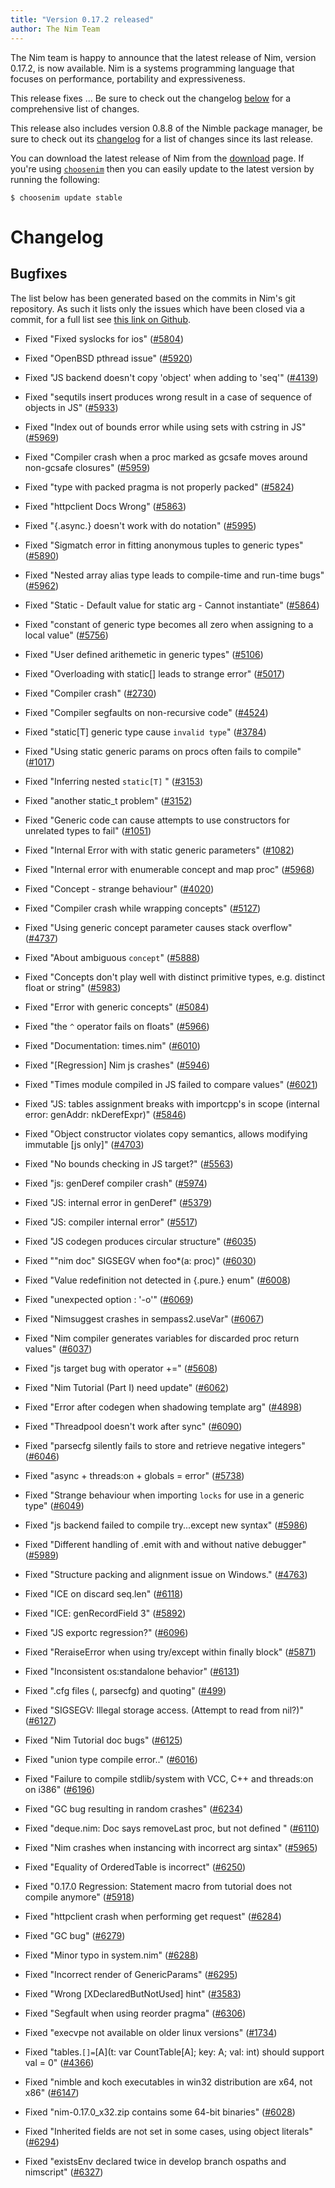 ```yaml
---
title: "Version 0.17.2 released"
author: The Nim Team
---
```


The Nim team is happy to announce that the latest release of Nim,
version 0.17.2, is now available. Nim is a systems programming language that
focuses on performance, portability and expressiveness.

This release fixes ...
Be sure to check out the changelog [below](#changelog) for
a comprehensive list of changes.

This release also includes version 0.8.8 of the Nimble package manager,
be sure to check out its
[changelog](https://github.com/nim-lang/nimble/blob/master/changelog.markdown)
for a list of changes since its last release.

You can download the latest release of Nim from the [download](download.html)
page. If you're using [``choosenim``](https://github.com/dom96/choosenim)
then you can easily update to the latest version by running the following:

```
$ choosenim update stable
```


# Changelog

## Bugfixes

The list below has been generated based on the commits in Nim's git
repository. As such it lists only the issues which have been closed
via a commit, for a full list see
[this link on Github](https://github.com/nim-lang/Nim/issues?utf8=%E2%9C%93&q=is%3Aissue+closed%3A%222017-05-16+..+2017-09-10%22+).

- Fixed "Fixed syslocks for ios"
  ([#5804](https://github.com/nim-lang/Nim/issues/5804))
- Fixed "OpenBSD pthread issue"
  ([#5920](https://github.com/nim-lang/Nim/issues/5920))
- Fixed "JS backend doesn't copy 'object' when adding to 'seq'"
  ([#4139](https://github.com/nim-lang/Nim/issues/4139))
- Fixed "sequtils insert produces wrong result in a case of sequence of objects in JS"
  ([#5933](https://github.com/nim-lang/Nim/issues/5933))
- Fixed "Index out of bounds error while using sets with cstring in JS"
  ([#5969](https://github.com/nim-lang/Nim/issues/5969))
- Fixed "Compiler crash when a proc marked as gcsafe moves around non-gcsafe closures"
  ([#5959](https://github.com/nim-lang/Nim/issues/5959))
- Fixed "type with packed pragma is not properly packed"
  ([#5824](https://github.com/nim-lang/Nim/issues/5824))
- Fixed "httpclient Docs Wrong"
  ([#5863](https://github.com/nim-lang/Nim/issues/5863))
- Fixed "{.async.} doesn't work with do notation"
  ([#5995](https://github.com/nim-lang/Nim/issues/5995))
- Fixed "Sigmatch error in fitting anonymous tuples to generic types"
  ([#5890](https://github.com/nim-lang/Nim/issues/5890))
- Fixed "Nested array alias type leads to compile-time and run-time bugs"
  ([#5962](https://github.com/nim-lang/Nim/issues/5962))
- Fixed "Static - Default value for static arg - Cannot instantiate"
  ([#5864](https://github.com/nim-lang/Nim/issues/5864))
- Fixed "constant of generic type becomes all zero when assigning to a local value"
  ([#5756](https://github.com/nim-lang/Nim/issues/5756))
- Fixed "User defined arithemetic in generic types"
  ([#5106](https://github.com/nim-lang/Nim/issues/5106))
- Fixed "Overloading with static[] leads to strange error"
  ([#5017](https://github.com/nim-lang/Nim/issues/5017))
- Fixed "Compiler crash"
  ([#2730](https://github.com/nim-lang/Nim/issues/2730))
- Fixed "Compiler segfaults on non-recursive code"
  ([#4524](https://github.com/nim-lang/Nim/issues/4524))
- Fixed "static[T] generic type cause `invalid type`"
  ([#3784](https://github.com/nim-lang/Nim/issues/3784))
- Fixed "Using static generic params on procs often fails to compile"
  ([#1017](https://github.com/nim-lang/Nim/issues/1017))
- Fixed "Inferring nested `static[T]` "
  ([#3153](https://github.com/nim-lang/Nim/issues/3153))
- Fixed "another static_t problem"
  ([#3152](https://github.com/nim-lang/Nim/issues/3152))
- Fixed "Generic code can cause attempts to use constructors for unrelated types to fail"
  ([#1051](https://github.com/nim-lang/Nim/issues/1051))
- Fixed "Internal Error with with static generic parameters"
  ([#1082](https://github.com/nim-lang/Nim/issues/1082))
- Fixed "Internal error with enumerable concept and map proc"
  ([#5968](https://github.com/nim-lang/Nim/issues/5968))
- Fixed "Concept - strange behaviour"
  ([#4020](https://github.com/nim-lang/Nim/issues/4020))
- Fixed "Compiler crash while wrapping concepts"
  ([#5127](https://github.com/nim-lang/Nim/issues/5127))
- Fixed "Using generic concept parameter causes stack overflow"
  ([#4737](https://github.com/nim-lang/Nim/issues/4737))
- Fixed "About ambiguous ``concept``"
  ([#5888](https://github.com/nim-lang/Nim/issues/5888))
- Fixed "Concepts don't play well with distinct primitive types, e.g. distinct float or string"
  ([#5983](https://github.com/nim-lang/Nim/issues/5983))
- Fixed "Error with generic concepts"
  ([#5084](https://github.com/nim-lang/Nim/issues/5084))
- Fixed "the `^` operator fails on floats"
  ([#5966](https://github.com/nim-lang/Nim/issues/5966))
- Fixed "Documentation: times.nim"
  ([#6010](https://github.com/nim-lang/Nim/issues/6010))
- Fixed "[Regression] Nim js crashes"
  ([#5946](https://github.com/nim-lang/Nim/issues/5946))
- Fixed "Times module compiled in JS failed to compare values"
  ([#6021](https://github.com/nim-lang/Nim/issues/6021))
- Fixed "JS: tables assignment breaks with importcpp's in scope (internal error: genAddr: nkDerefExpr)"
  ([#5846](https://github.com/nim-lang/Nim/issues/5846))
- Fixed "Object constructor violates copy semantics, allows modifying immutable [js only]"
  ([#4703](https://github.com/nim-lang/Nim/issues/4703))
- Fixed "No bounds checking in JS target?"
  ([#5563](https://github.com/nim-lang/Nim/issues/5563))
- Fixed "js: genDeref compiler crash"
  ([#5974](https://github.com/nim-lang/Nim/issues/5974))
- Fixed "JS: internal error in genDeref"
  ([#5379](https://github.com/nim-lang/Nim/issues/5379))
- Fixed "JS: compiler internal error"
  ([#5517](https://github.com/nim-lang/Nim/issues/5517))
- Fixed "JS codegen produces circular structure"
  ([#6035](https://github.com/nim-lang/Nim/issues/6035))
- Fixed ""nim doc" SIGSEGV when foo*(a: proc)"
  ([#6030](https://github.com/nim-lang/Nim/issues/6030))
- Fixed "Value redefinition not detected in {.pure.} enum"
  ([#6008](https://github.com/nim-lang/Nim/issues/6008))
- Fixed "unexpected option : '-o'"
  ([#6069](https://github.com/nim-lang/Nim/issues/6069))
- Fixed "Nimsuggest crashes in sempass2.useVar"
  ([#6067](https://github.com/nim-lang/Nim/issues/6067))
- Fixed "Nim compiler generates variables for discarded proc return values"
  ([#6037](https://github.com/nim-lang/Nim/issues/6037))
- Fixed "js target bug with operator +="
  ([#5608](https://github.com/nim-lang/Nim/issues/5608))
- Fixed "Nim Tutorial (Part I) need update"
  ([#6062](https://github.com/nim-lang/Nim/issues/6062))
- Fixed "Error after codegen when shadowing template arg"
  ([#4898](https://github.com/nim-lang/Nim/issues/4898))
- Fixed "Threadpool doesn't work after sync"
  ([#6090](https://github.com/nim-lang/Nim/issues/6090))
- Fixed "parsecfg silently fails to store and retrieve negative integers"
  ([#6046](https://github.com/nim-lang/Nim/issues/6046))
- Fixed "async + threads:on + globals = error"
  ([#5738](https://github.com/nim-lang/Nim/issues/5738))
- Fixed "Strange behaviour when importing `locks` for use in a generic type"
  ([#6049](https://github.com/nim-lang/Nim/issues/6049))
- Fixed "js backend failed to compile try...except new syntax"
  ([#5986](https://github.com/nim-lang/Nim/issues/5986))
- Fixed "Different handling of .emit with and without native debugger"
  ([#5989](https://github.com/nim-lang/Nim/issues/5989))
- Fixed "Structure packing and alignment issue on Windows."
  ([#4763](https://github.com/nim-lang/Nim/issues/4763))
- Fixed "ICE on discard seq.len"
  ([#6118](https://github.com/nim-lang/Nim/issues/6118))
- Fixed "ICE: genRecordField 3"
  ([#5892](https://github.com/nim-lang/Nim/issues/5892))
- Fixed "JS exportc regression?"
  ([#6096](https://github.com/nim-lang/Nim/issues/6096))
- Fixed "ReraiseError when using try/except within finally block"
  ([#5871](https://github.com/nim-lang/Nim/issues/5871))

- Fixed "Inconsistent os:standalone behavior"
  ([#6131](https://github.com/nim-lang/Nim/issues/6131))
- Fixed ".cfg files (, parsecfg) and quoting"
  ([#499](https://github.com/nim-lang/Nim/issues/499))
- Fixed "SIGSEGV: Illegal storage access. (Attempt to read from nil?)"
  ([#6127](https://github.com/nim-lang/Nim/issues/6127))
- Fixed "Nim Tutorial doc bugs"
  ([#6125](https://github.com/nim-lang/Nim/issues/6125))

- Fixed "union type compile error.."
  ([#6016](https://github.com/nim-lang/Nim/issues/6016))
- Fixed "Failure to compile stdlib/system with VCC, C++ and threads:on on i386"
  ([#6196](https://github.com/nim-lang/Nim/issues/6196))
- Fixed "GC bug resulting in random crashes"
  ([#6234](https://github.com/nim-lang/Nim/issues/6234))
- Fixed "deque.nim: Doc says removeLast proc, but not defined "
  ([#6110](https://github.com/nim-lang/Nim/issues/6110))
- Fixed "Nim crashes when instancing with incorrect arg sintax"
  ([#5965](https://github.com/nim-lang/Nim/issues/5965))
- Fixed "Equality of OrderedTable is incorrect"
  ([#6250](https://github.com/nim-lang/Nim/issues/6250))
- Fixed "0.17.0 Regression: Statement macro from tutorial does not compile anymore"
  ([#5918](https://github.com/nim-lang/Nim/issues/5918))

- Fixed "httpclient crash when performing get request"
  ([#6284](https://github.com/nim-lang/Nim/issues/6284))
- Fixed "GC bug"
  ([#6279](https://github.com/nim-lang/Nim/issues/6279))
- Fixed "Minor typo in system.nim"
  ([#6288](https://github.com/nim-lang/Nim/issues/6288))
- Fixed "Incorrect render of GenericParams"
  ([#6295](https://github.com/nim-lang/Nim/issues/6295))
- Fixed "Wrong [XDeclaredButNotUsed] hint"
  ([#3583](https://github.com/nim-lang/Nim/issues/3583))
- Fixed "Segfault when using reorder pragma"
  ([#6306](https://github.com/nim-lang/Nim/issues/6306))
- Fixed "execvpe not available on older linux versions"
  ([#1734](https://github.com/nim-lang/Nim/issues/1734))
- Fixed "tables.`[]=`[A](t: var CountTable[A]; key: A; val: int) should support val = 0"
  ([#4366](https://github.com/nim-lang/Nim/issues/4366))
- Fixed "nimble and koch executables in win32 distribution are x64, not x86"
  ([#6147](https://github.com/nim-lang/Nim/issues/6147))
- Fixed "nim-0.17.0_x32.zip contains some 64-bit binaries"
  ([#6028](https://github.com/nim-lang/Nim/issues/6028))
- Fixed "Inherited fields are not set in some cases, using object literals"
  ([#6294](https://github.com/nim-lang/Nim/issues/6294))
- Fixed "existsEnv declared twice in develop branch ospaths and nimscript"
  ([#6327](https://github.com/nim-lang/Nim/issues/6327))